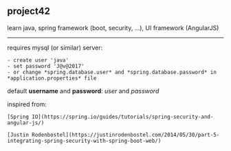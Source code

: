 ## project42
learn java, spring framework (boot, security, ...), UI framework (AngularJS)

---

requires mysql (or similar) server: 

	- create user 'java'
	- set password 'J@v@2017'
	- or change *spring.database.user* and *spring.database.password* in *application.properties* file
	
default **username** and **password**: _user_ and _password_

inspired from:
	
	[Spring IO](https://spring.io/guides/tutorials/spring-security-and-angular-js/)
	
	[Justin Rodenbostel](https://justinrodenbostel.com/2014/05/30/part-5-integrating-spring-security-with-spring-boot-web/)